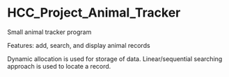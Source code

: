 # HCC_Project_Animal_Tracker
Small animal tracker program 

Features: add, search, and display animal records

Dynamic allocation is used for storage of data. Linear/sequential searching approach is used to locate a record. 
